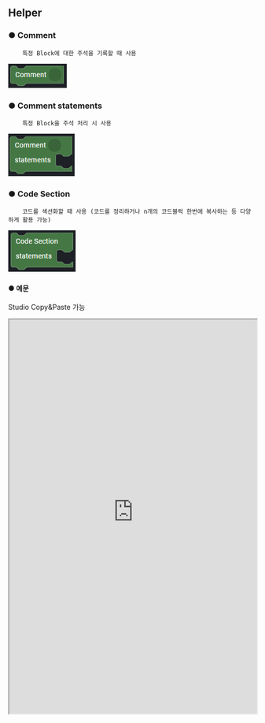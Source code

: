 ## Helper

### ● Comment

        특정 Block에 대한 주석을 기록할 때 사용

![](../../img/assets/image%20%28221%29.png)

### ● Comment statements

        특정 Block을 주석 처리 시 사용

![](../../img/assets/image%20%28230%29.png)

### ● Code Section

        코드를 섹션화할 때 사용 (코드를 정리하거나 n개의 코드블럭 한번에 복사하는 등 다양하게 활용 가능)

![](../../img/assets/image%20%28299%29.png)

#### ● 예문
<p class='comment'>Studio Copy&Paste 가능</p>
<iframe
    src="https://d1sxhpvag16wqc.cloudfront.net/v3.1.0/helper/helper_comments"
    width="100%"
    height="800px"
    allow=""
    sandbox="allow-scripts allow-same-origin" />
<div class="display-pdf">
    <p><img src="../img/assets/image%20%28459%29.png" alt="" /></p>
    <p><img src="../img/assets/image%20%28382%29.png" alt="" /></p>
</div>

#### ● 결과

```text
{
  "result": {
    "message": "Welcome to Synctree!"
  }
}
```

### ● Injection Origin

        Request의 Header/Body Parameter 값을 덮어쓸 때 사용

![](../../img/assets/image%20%28304%29.png)

#### ● 예문
<p class='comment'>Studio Copy&Paste 가능</p>
<iframe
    src="https://d1sxhpvag16wqc.cloudfront.net/v3.1.0/helper/helper_injection_origin"
    width="100%"
    height="800px"
    allow=""
    sandbox="allow-scripts allow-same-origin" />

#### ● 결과

```text
{
  "result": {
    "request": {
      "header": {
        "X-SYNCTREE-PLAN-ENVIRONMENT": "dev",
        "X-SYNCTREE-REVISION-ID": "d64fcdaa95927264a331a2fe4bb856ec9380cb103e5b4f86bd7f5f796c9c5d55",
        "X-SYNCTREE-BIZUNIT-VERSION": "1.0",
        "X-SYNCTREE-PLAN-ID": "983b3200f0fb97bd8856235fb5a26dea7fb75bd8154314aa8758f4f2777a0a35",
        "X-SYNCTREE-PLAN-TEST-MODE": "bizunit",
        "CLIENTID": "Ntuple",
        "CONTENT-TYPE": "application/json",
        "USER-AGENT": "GuzzleHttp/6.3.1 curl/7.58.0 PHP/7.3.19-1+ubuntu18.04.1+deb.sury.org+1",
        "X-AMZN-TRACE-ID": "Root=1-61419738-3559f9b372168fe32c401880",
        "HOST": "seoul.synctreengine.com:8443",
        "X-FORWARDED-PORT": "8443",
        "X-FORWARDED-PROTO": "https",
        "X-FORWARDED-FOR": "13.209.187.36",
        "CONTENT-LENGTH": "2",
        "INJECTED-VALUE": "Synctree"
      },
      "body": {
        "injection": "Ntuple"
      }
    }
  }
}
```

### ● Dictionary

        Dictionary에 서비스 환경 별 값을 등록 후 BizUnit 로직에서 설정된 값을 호출

![](../../img/assets/image%20%28293%29.png)

#### ● 예문
<p class='comment'>Studio Copy&Paste 가능</p>
<iframe
    src="https://d1sxhpvag16wqc.cloudfront.net/v3.1.0/helper/helper_dictionary"
    width="100%"
    height="800px"
    allow=""
    sandbox="allow-scripts allow-same-origin" />

#### ● 결과

```text
{
  "result": {
    "currentEnvironment": "dev"
  }
}
```
